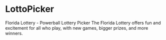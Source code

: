LottoPicker
===========

Florida Lottery - Powerball Lottery Picker
The Florida Lottery offers fun and excitement for all who play, with new games, bigger prizes, and more winners.
